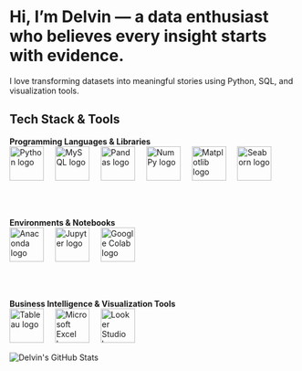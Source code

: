 # Hi, I’m Delvin — a data enthusiast who believes every insight starts with evidence.  
I love transforming datasets into meaningful stories using Python, SQL, and visualization tools.

## Tech Stack & Tools
<div align="left">

  <b>Programming Languages & Libraries</b><br/>
  <img src="https://www.streamlinehq.com/icons/python--31103.svg" height="60" alt="Python logo" />
  <img width="12"/>
  <img src="https://www.streamlinehq.com/icons/download/mysql-5-7-0.svg" height="60" alt="MySQL logo" />
  <img width="12"/>
  <img src="https://www.streamlinehq.com/icons/download/pandas-1-2-3.svg" height="60" alt="Pandas logo" />
  <img width="12"/>
  <img src="https://www.streamlinehq.com/icons/download/numpy-1-20-0.svg" height="60" alt="NumPy logo" />
  <img width="12"/>
  <img src="https://www.streamlinehq.com/icons/download/matplotlib-3-4-0.svg" height="60" alt="Matplotlib logo" />
  <img width="12"/>
  <img src="https://www.streamlinehq.com/icons/download/seaborn-0-11-1.svg" height="60" alt="Seaborn logo" />

  <br/><br/>

  <b>Environments & Notebooks</b><br/>
  <img src="https://www.streamlinehq.com/icons/download/anaconda-2020-11.svg" height="60" alt="Anaconda logo" />
  <img width="12"/>
  <img src="https://www.streamlinehq.com/icons/download/jupyter-1-0-0.svg" height="60" alt="Jupyter logo" />
  <img width="12"/>
  <img src="https://www.streamlinehq.com/icons/download/google-colab-1-0-0.svg" height="60" alt="Google Colab logo" />

  <br/><br/>

  <b>Business Intelligence & Visualization Tools</b><br/>
  <img src="https://www.streamlinehq.com/icons/download/tableau-2020-1-0.svg" height="60" alt="Tableau logo" />
  <img width="12"/>
  <img src="https://www.streamlinehq.com/icons/download/microsoft-excel-2019-0-0.svg" height="60" alt="Microsoft Excel logo" />
  <img width="12"/>
  <img src="https://www.streamlinehq.com/icons/download/looker-2020-1-0.svg" height="60" alt="Looker Studio logo" />

</div>



![Delvin's GitHub Stats](https://github-readme-stats.vercel.app/api?username=delvinfarhan&show_icons=true&theme=tokyonight)
